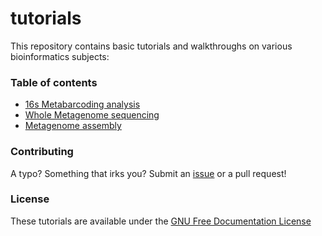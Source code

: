 # tutorials

This repository contains basic tutorials and walkthroughs on various
bioinformatics subjects:

### Table of contents

* [16s Metabarcoding analysis](16s.md)
* [Whole Metagenome sequencing](wms.md)
* [Metagenome assembly](meta_assembly.md)

### Contributing

A typo? Something that irks you? Submit an [issue](https://github.com/HadrienG/tutorials/issues)
or a pull request!

### License

These tutorials are available under the [GNU Free Documentation License](LICENSE)
